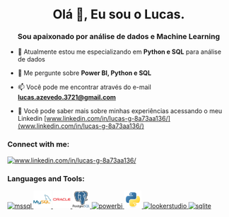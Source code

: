  <h1 align="center">Olá 👋, Eu sou o Lucas.</h1>
<h3 align="center">Sou apaixonado por análise de dados e Machine Learning</h3>

- 🌱 Atualmente estou me especializando em **Python e SQL** para análise de dados

- 💬 Me pergunte sobre **Power BI, Python e SQL**

- 📫 Você pode me encontrar através do e-mail **lucas.azevedo.3721@gmail.com**

- 📄 Você pode saber mais sobre minhas experiências acessando o meu Linkedin [www.linkedin.com/in/lucas-g-8a73aa136/](www.linkedin.com/in/lucas-g-8a73aa136/)

<h3 align="left">Connect with me:</h3>
<p align="left">
<a href="https://linkedin.com/in/www.linkedin.com/in/lucas-g-8a73aa136/" target="blank"><img align="center" src="https://raw.githubusercontent.com/rahuldkjain/github-profile-readme-generator/master/src/images/icons/Social/linked-in-alt.svg" alt="www.linkedin.com/in/lucas-g-8a73aa136/" height="30" width="40" /></a>
</p>

<h3 align="left">Languages and Tools:</h3>
<p align="left"> <a href="https://www.microsoft.com/en-us/sql-server" target="_blank" rel="noreferrer"> <img src="https://www.svgrepo.com/show/303229/microsoft-sql-server-logo.svg" alt="mssql" width="40" height="40"/> </a> <a href="https://www.mysql.com/" target="_blank" rel="noreferrer"> <img src="https://raw.githubusercontent.com/devicons/devicon/master/icons/mysql/mysql-original-wordmark.svg" alt="mysql" width="40" height="40"/> </a> <a href="https://www.oracle.com/" target="_blank" rel="noreferrer"> <img src="https://raw.githubusercontent.com/devicons/devicon/master/icons/oracle/oracle-original.svg" alt="oracle" width="40" height="40"/> </a> <a href="https://www.postgresql.org" target="_blank" rel="noreferrer"> <img src="https://raw.githubusercontent.com/devicons/devicon/master/icons/postgresql/postgresql-original-wordmark.svg" alt="postgresql" width="40" height="40"/> </a> <a href="https://powerbi.microsoft.com" target="_blank" rel="noreferrer"> <img src="https://raw.githubusercontent.com/microsoft/PowerBI-Icons/main/SVG/Power-BI.svg" alt="powerbi" width="40" height="40"/> </a> <a href="https://www.python.org" target="_blank" rel="noreferrer"> <img src="https://raw.githubusercontent.com/devicons/devicon/master/icons/python/python-original.svg" alt="python" width="40" height="40"/> </a> <a href="https://lookerstudio.google.com" target="_blank" rel="noreferrer"> <img src="https://www.gstatic.com/analytics-lego/svg/ic_looker_studio.svg" alt="lookerstudio" width="40" height="40"/> </a> <a href="https://www.sqlite.org/" target="_blank" rel="noreferrer"> <img src="https://www.vectorlogo.zone/logos/sqlite/sqlite-icon.svg" alt="sqlite" width="40" height="40"/> </a> </p>
